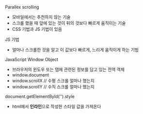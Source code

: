 Parallex scrolling

- 모바일에서는 추천하지 않는 기술
- 스크롤 했을 때 앞에 있는 것이 뒤의 것보다 빠르게 움직이는 기술
- CSS 기법과 JS 기법이 있음

JS 기법

- 얼마나 스크롤한 것을 알고 이 값보다 빠르게, 느리게 움직이게 하는 기법

JavaScript Window Object

- 브라우저의 윈도우 또는 탭에 관련된 정보를 담고 있는 전역 객체
- window.document
- window.scrollX // 수평 스크롤 얼마나 했는지
- window.scrollY // 수직 스크롤 얼마나 했는지

document.getElementById('').style

- html에서 **인라인**으로 작성한 스타일 값을 가져온다
